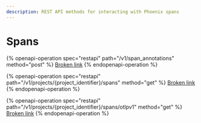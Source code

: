 ```yaml
---
description: REST API methods for interacting with Phoenix spans
---
```


# Spans

{% openapi-operation spec="restapi" path="/v1/span_annotations" method="post" %}
[Broken link](broken-reference)
{% endopenapi-operation %}

{% openapi-operation spec="restapi" path="/v1/projects/{project_identifier}/spans" method="get" %}
[Broken link](broken-reference)
{% endopenapi-operation %}

{% openapi-operation spec="restapi" path="/v1/projects/{project_identifier}/spans/otlpv1" method="get" %}
[Broken link](broken-reference)
{% endopenapi-operation %}
